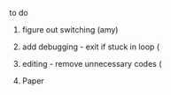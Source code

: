 to do 
1. figure out switching (amy) 
2. add debugging - exit if stuck in loop ( 
3. editing - remove unnecessary codes  (

4. Paper 

